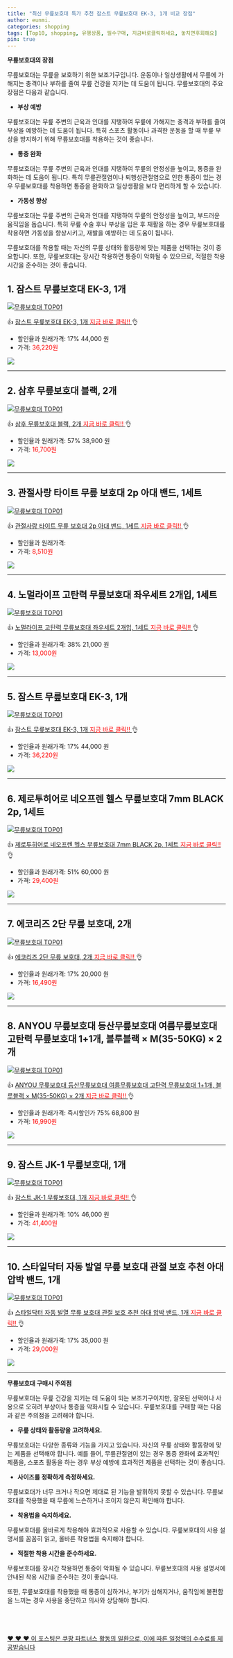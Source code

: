 ```yaml
---
title: "최신 무릎보호대 특가 추천 잠스트 무릎보호대 EK-3, 1개 비교 장점"
author: eunmi.
categories: shopping
tags: [Top10, shopping, 유행상품, 필수구매, 지금바로클릭하세요, 놓치면후회해요]
pin: true
---
```

**무릎보호대의 장점**

무릎보호대는 무릎을 보호하기 위한 보조기구입니다. 운동이나 일상생활에서 무릎에 가해지는 충격이나 부하를 줄여 무릎 건강을 지키는 데 도움이 됩니다. 무릎보호대의 주요 장점은 다음과 같습니다.

* **부상 예방**

무릎보호대는 무릎 주변의 근육과 인대를 지탱하여 무릎에 가해지는 충격과 부하를 줄여 부상을 예방하는 데 도움이 됩니다. 특히 스포츠 활동이나 과격한 운동을 할 때 무릎 부상을 방지하기 위해 무릎보호대를 착용하는 것이 좋습니다.

* **통증 완화**

무릎보호대는 무릎 주변의 근육과 인대를 지탱하여 무릎의 안정성을 높이고, 통증을 완화하는 데 도움이 됩니다. 특히 무릎관절염이나 퇴행성관절염으로 인한 통증이 있는 경우 무릎보호대를 착용하면 통증을 완화하고 일상생활을 보다 편리하게 할 수 있습니다.

* **가동성 향상**

무릎보호대는 무릎 주변의 근육과 인대를 지탱하여 무릎의 안정성을 높이고, 부드러운 움직임을 돕습니다. 특히 무릎 수술 후나 부상을 입은 후 재활을 하는 경우 무릎보호대를 착용하면 가동성을 향상시키고, 재발을 예방하는 데 도움이 됩니다.

무릎보호대를 착용할 때는 자신의 무릎 상태와 활동량에 맞는 제품을 선택하는 것이 중요합니다. 또한, 무릎보호대는 장시간 착용하면 통증이 악화될 수 있으므로, 적절한 착용 시간을 준수하는 것이 좋습니다.

   

## 1. 잠스트 무릎보호대 EK-3, 1개

[![무릎보호대 TOP01](https://thumbnail7.coupangcdn.com/thumbnails/remote/230x230ex/image/retail/images/424135356168562-3031d4db-4a6b-46b0-bab5-770e233976c3.jpg)](https://link.coupang.com/re/AFFSDP?lptag=AF3617701&subid=GithubCoopas&pageKey=94168449&traceid=V0-153&itemId=7830735297&vendorItemId=3017191662)


👍 [잠스트 무릎보호대 EK-3, 1개 <font color=red> 지금 바로 클릭!! </font> ](https://link.coupang.com/re/AFFSDP?lptag=AF3617701&subid=GithubCoopas&pageKey=94168449&traceid=V0-153&itemId=7830735297&vendorItemId=3017191662) 👌 


- 할인율과 원래가격: 17%  44,000   원
- 가격: <span style='color:red'>36,220원</span>

[![](/discount_price.png)](https://link.coupang.com/re/AFFSDP?lptag=AF3617701&subid=GithubCoopas&pageKey=94168449&traceid=V0-153&itemId=7830735297&vendorItemId=3017191662)

---


   

## 2. 삼후 무릎보호대 블랙, 2개

[![무릎보호대 TOP01](https://thumbnail6.coupangcdn.com/thumbnails/remote/230x230ex/image/vendor_inventory/c219/f9641e938445cf7f68528e71e63f4efe15126d9babf8b0ddb5db49b1d542.jpg)](https://link.coupang.com/re/AFFSDP?lptag=AF3617701&subid=GithubCoopas&pageKey=6575827990&traceid=V0-153&itemId=14778775312&vendorItemId=82040985343)


👍 [삼후 무릎보호대 블랙, 2개 <font color=red> 지금 바로 클릭!! </font> ](https://link.coupang.com/re/AFFSDP?lptag=AF3617701&subid=GithubCoopas&pageKey=6575827990&traceid=V0-153&itemId=14778775312&vendorItemId=82040985343) 👌 


- 할인율과 원래가격: 57%  38,900   원
- 가격: <span style='color:red'>16,700원</span>

[![](/discount_price.png)](https://link.coupang.com/re/AFFSDP?lptag=AF3617701&subid=GithubCoopas&pageKey=6575827990&traceid=V0-153&itemId=14778775312&vendorItemId=82040985343)

---


   

## 3. 관절사랑 타이트 무릎 보호대 2p 아대 밴드, 1세트

[![무릎보호대 TOP01](https://thumbnail9.coupangcdn.com/thumbnails/remote/230x230ex/image/retail/images/2021/12/28/18/9/ad9103d4-5c0b-4521-9a8f-e20b1d2ff6b0.jpg)](https://link.coupang.com/re/AFFSDP?lptag=AF3617701&subid=GithubCoopas&pageKey=7417742876&traceid=V0-153&itemId=19235027025&vendorItemId=79997754048)


👍 [관절사랑 타이트 무릎 보호대 2p 아대 밴드, 1세트 <font color=red> 지금 바로 클릭!! </font> ](https://link.coupang.com/re/AFFSDP?lptag=AF3617701&subid=GithubCoopas&pageKey=7417742876&traceid=V0-153&itemId=19235027025&vendorItemId=79997754048) 👌 


- 할인율과 원래가격: 
- 가격: <span style='color:red'>8,510원</span>

[![](/discount_price.png)](https://link.coupang.com/re/AFFSDP?lptag=AF3617701&subid=GithubCoopas&pageKey=7417742876&traceid=V0-153&itemId=19235027025&vendorItemId=79997754048)

---


   

## 4. 노멀라이프 고탄력 무릎보호대 좌우세트 2개입, 1세트

[![무릎보호대 TOP01](https://thumbnail6.coupangcdn.com/thumbnails/remote/230x230ex/image/rs_quotation_api/feq6bqpv/0a89938de56342c3a2ca10f708090a56.jpg)](https://link.coupang.com/re/AFFSDP?lptag=AF3617701&subid=GithubCoopas&pageKey=7055349129&traceid=V0-153&itemId=17478461092&vendorItemId=85948056539)


👍 [노멀라이프 고탄력 무릎보호대 좌우세트 2개입, 1세트 <font color=red> 지금 바로 클릭!! </font> ](https://link.coupang.com/re/AFFSDP?lptag=AF3617701&subid=GithubCoopas&pageKey=7055349129&traceid=V0-153&itemId=17478461092&vendorItemId=85948056539) 👌 


- 할인율과 원래가격: 38%  21,000   원
- 가격: <span style='color:red'>13,000원</span>

[![](/discount_price.png)](https://link.coupang.com/re/AFFSDP?lptag=AF3617701&subid=GithubCoopas&pageKey=7055349129&traceid=V0-153&itemId=17478461092&vendorItemId=85948056539)

---


   

## 5. 잠스트 무릎보호대 EK-3, 1개

[![무릎보호대 TOP01](https://thumbnail7.coupangcdn.com/thumbnails/remote/230x230ex/image/retail/images/424129697969270-04b2cc2c-3b66-42a9-b95c-fab62cd14df2.jpg)](https://link.coupang.com/re/AFFSDP?lptag=AF3617701&subid=GithubCoopas&pageKey=94168449&traceid=V0-153&itemId=7830781556&vendorItemId=3017191659)


👍 [잠스트 무릎보호대 EK-3, 1개 <font color=red> 지금 바로 클릭!! </font> ](https://link.coupang.com/re/AFFSDP?lptag=AF3617701&subid=GithubCoopas&pageKey=94168449&traceid=V0-153&itemId=7830781556&vendorItemId=3017191659) 👌 


- 할인율과 원래가격: 17%  44,000   원
- 가격: <span style='color:red'>36,220원</span>

[![](/discount_price.png)](https://link.coupang.com/re/AFFSDP?lptag=AF3617701&subid=GithubCoopas&pageKey=94168449&traceid=V0-153&itemId=7830781556&vendorItemId=3017191659)

---


   

## 6. 제로투히어로 네오프렌 헬스 무릎보호대 7mm BLACK 2p, 1세트

[![무릎보호대 TOP01](https://thumbnail10.coupangcdn.com/thumbnails/remote/230x230ex/image/retail/images/4725324258836412-2cc786f7-212f-4d2b-8177-6deab537918f.jpg)](https://link.coupang.com/re/AFFSDP?lptag=AF3617701&subid=GithubCoopas&pageKey=7503904532&traceid=V0-153&itemId=8891662332&vendorItemId=76178325218)


👍 [제로투히어로 네오프렌 헬스 무릎보호대 7mm BLACK 2p, 1세트 <font color=red> 지금 바로 클릭!! </font> ](https://link.coupang.com/re/AFFSDP?lptag=AF3617701&subid=GithubCoopas&pageKey=7503904532&traceid=V0-153&itemId=8891662332&vendorItemId=76178325218) 👌 


- 할인율과 원래가격: 51%  60,000   원
- 가격: <span style='color:red'>29,400원</span>

[![](/discount_price.png)](https://link.coupang.com/re/AFFSDP?lptag=AF3617701&subid=GithubCoopas&pageKey=7503904532&traceid=V0-153&itemId=8891662332&vendorItemId=76178325218)

---


   

## 7. 에코리즈 2단 무릎 보호대, 2개

[![무릎보호대 TOP01](https://thumbnail8.coupangcdn.com/thumbnails/remote/230x230ex/image/vendor_inventory/1d94/d24b387957bef448617eb89dd7c1f9d97ff04bb525cf54661d2daa029594.jpg)](https://link.coupang.com/re/AFFSDP?lptag=AF3617701&subid=GithubCoopas&pageKey=1333344&traceid=V0-153&itemId=18741315981&vendorItemId=81745760752)


👍 [에코리즈 2단 무릎 보호대, 2개 <font color=red> 지금 바로 클릭!! </font> ](https://link.coupang.com/re/AFFSDP?lptag=AF3617701&subid=GithubCoopas&pageKey=1333344&traceid=V0-153&itemId=18741315981&vendorItemId=81745760752) 👌 


- 할인율과 원래가격: 17%  20,000   원
- 가격: <span style='color:red'>16,490원</span>

[![](/discount_price.png)](https://link.coupang.com/re/AFFSDP?lptag=AF3617701&subid=GithubCoopas&pageKey=1333344&traceid=V0-153&itemId=18741315981&vendorItemId=81745760752)

---


   

## 8. ANYOU 무릎보호대 등산무릎보호대 여름무릎보호대 고탄력 무릎보호대 1+1개, 블루블랙 × M(35-50KG) × 2개

[![무릎보호대 TOP01](https://thumbnail10.coupangcdn.com/thumbnails/remote/230x230ex/image/vendor_inventory/f339/e0da19c8d4cf9efe04667990db056bada44f936ba70bdc03d7af46471913.jpeg)](https://link.coupang.com/re/AFFSDP?lptag=AF3617701&subid=GithubCoopas&pageKey=7429675191&traceid=V0-153&itemId=19293656429&vendorItemId=86858195374)


👍 [ANYOU 무릎보호대 등산무릎보호대 여름무릎보호대 고탄력 무릎보호대 1+1개, 블루블랙 × M(35-50KG) × 2개 <font color=red> 지금 바로 클릭!! </font> ](https://link.coupang.com/re/AFFSDP?lptag=AF3617701&subid=GithubCoopas&pageKey=7429675191&traceid=V0-153&itemId=19293656429&vendorItemId=86858195374) 👌 


- 할인율과 원래가격: 즉시할인가 75%  68,800   원
- 가격: <span style='color:red'>16,990원</span>

[![](/discount_price.png)](https://link.coupang.com/re/AFFSDP?lptag=AF3617701&subid=GithubCoopas&pageKey=7429675191&traceid=V0-153&itemId=19293656429&vendorItemId=86858195374)

---


   

## 9. 잠스트 JK-1 무릎보호대, 1개

[![무릎보호대 TOP01](https://thumbnail8.coupangcdn.com/thumbnails/remote/230x230ex/image/retail/images/3327764548447012-f9ab3465-8484-412e-bc71-5737fa41c47e.jpg)](https://link.coupang.com/re/AFFSDP?lptag=AF3617701&subid=GithubCoopas&pageKey=55255402&traceid=V0-153&itemId=192503341&vendorItemId=3455718280)


👍 [잠스트 JK-1 무릎보호대, 1개 <font color=red> 지금 바로 클릭!! </font> ](https://link.coupang.com/re/AFFSDP?lptag=AF3617701&subid=GithubCoopas&pageKey=55255402&traceid=V0-153&itemId=192503341&vendorItemId=3455718280) 👌 


- 할인율과 원래가격: 10%  46,000   원
- 가격: <span style='color:red'>41,400원</span>

[![](/discount_price.png)](https://link.coupang.com/re/AFFSDP?lptag=AF3617701&subid=GithubCoopas&pageKey=55255402&traceid=V0-153&itemId=192503341&vendorItemId=3455718280)

---


   

## 10. 스타일닥터 자동 발열 무릎 보호대 관절 보호 추천 아대 압박 밴드, 1개

[![무릎보호대 TOP01](https://thumbnail6.coupangcdn.com/thumbnails/remote/230x230ex/image/vendor_inventory/dbb2/5da635104d65574ed9b2b5e6070b2ffae5956331d3310683a0370aee1d1c.jpg)](https://link.coupang.com/re/AFFSDP?lptag=AF3617701&subid=GithubCoopas&pageKey=7061212567&traceid=V0-153&itemId=17508680167&vendorItemId=86952277403)


👍 [스타일닥터 자동 발열 무릎 보호대 관절 보호 추천 아대 압박 밴드, 1개 <font color=red> 지금 바로 클릭!! </font> ](https://link.coupang.com/re/AFFSDP?lptag=AF3617701&subid=GithubCoopas&pageKey=7061212567&traceid=V0-153&itemId=17508680167&vendorItemId=86952277403) 👌 


- 할인율과 원래가격: 17%  35,000   원
- 가격: <span style='color:red'>29,000원</span>

[![](/discount_price.png)](https://link.coupang.com/re/AFFSDP?lptag=AF3617701&subid=GithubCoopas&pageKey=7061212567&traceid=V0-153&itemId=17508680167&vendorItemId=86952277403)

---
**무릎보호대 구매시 주의점**

무릎보호대는 무릎 건강을 지키는 데 도움이 되는 보조기구이지만, 잘못된 선택이나 사용으로 오히려 부상이나 통증을 악화시킬 수 있습니다. 무릎보호대를 구매할 때는 다음과 같은 주의점을 고려해야 합니다.

* **무릎 상태와 활동량을 고려하세요.**

무릎보호대는 다양한 종류와 기능을 가지고 있습니다. 자신의 무릎 상태와 활동량에 맞는 제품을 선택해야 합니다. 예를 들어, 무릎관절염이 있는 경우 통증 완화에 효과적인 제품을, 스포츠 활동을 하는 경우 부상 예방에 효과적인 제품을 선택하는 것이 좋습니다.

* **사이즈를 정확하게 측정하세요.**

무릎보호대가 너무 크거나 작으면 제대로 된 기능을 발휘하지 못할 수 있습니다. 무릎보호대를 착용했을 때 무릎에 느슨하거나 조이지 않은지 확인해야 합니다.

* **착용법을 숙지하세요.**

무릎보호대를 올바르게 착용해야 효과적으로 사용할 수 있습니다. 무릎보호대의 사용 설명서를 꼼꼼히 읽고, 올바른 착용법을 숙지해야 합니다.

* **적절한 착용 시간을 준수하세요.**

무릎보호대를 장시간 착용하면 통증이 악화될 수 있습니다. 무릎보호대의 사용 설명서에 안내된 착용 시간을 준수하는 것이 좋습니다.

또한, 무릎보호대를 착용했을 때 통증이 심하거나, 부기가 심해지거나, 움직임에 불편함을 느끼는 경우 사용을 중단하고 의사와 상담해야 합니다.<br><br><br><br><br> [ ❤ ❤ ❤ 이 포스팅은 쿠팡 파트너스 활동의 일환으로, 이에 따른 일정액의 수수료를 제공받습니다](https://link.coupang.com/a/bcEFyh)
